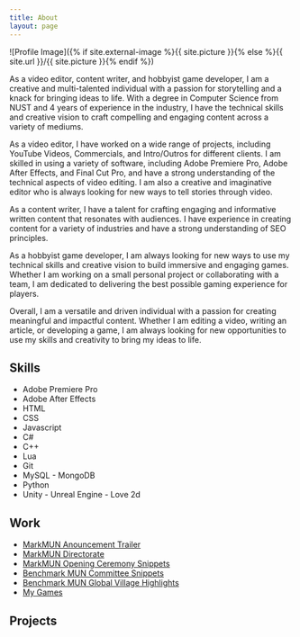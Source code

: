 ```yaml
---
title: About
layout: page
---
```

![Profile Image]({% if site.external-image %}{{ site.picture }}{% else %}{{ site.url }}/{{ site.picture }}{% endif %})

<p>As a video editor, content writer, and hobbyist game developer, I am a creative and multi-talented individual with a passion for 
storytelling and a knack for bringing ideas to life. With a degree in Computer Science from NUST and 4 years of experience in the 
industry, I have the technical skills and creative vision to craft compelling and engaging content across a variety of mediums.</p>

<p>As a video editor, I have worked on a wide range of projects, including YouTube Videos, Commercials, and Intro/Outros for different
clients. I am skilled in using a variety of software, including Adobe Premiere Pro, Adobe After Effects, and Final Cut Pro, and have a 
strong understanding of the technical aspects of video editing. I am also a creative and imaginative editor who is always looking for 
new ways to tell stories through video.</p>

<p>As a content writer, I have a talent for crafting engaging and informative written content that resonates with audiences. I have 
experience in creating content for a variety of industries and have a strong understanding of SEO principles.</p>

<p>As a hobbyist game developer, I am always looking for new ways to use my technical skills and creative vision to build immersive and 
engaging games. Whether I am working on a small personal project or collaborating with a team, I am dedicated to delivering the best 
possible gaming experience for players.</p>

<p>Overall, I am a versatile and driven individual with a passion for creating meaningful and impactful content. Whether I am editing a 
video, writing an article, or developing a game, I am always looking for new opportunities to use my skills and creativity to bring my 
ideas to life.</p>

<h2>Skills</h2>

<ul class="skill-list">
	<li>Adobe Premiere Pro</li>
	<li>Adobe After Effects</li>
	<li>HTML</li>
	<li>CSS</li>
	<li>Javascript</li>
	<li>C#</li>
	<li>C++</li>
	<li>Lua</li>
	<li>Git</li>
	<li>MySQL - MongoDB</li>
	<li>Python</li>
	<li>Unity - Unreal Engine - Love 2d</li>
</ul>

<h2>Work</h2>

<ul>
	<li><a href="https://www.instagram.com/p/Cnt_2EUAIN_/">MarkMUN Anouncement Trailer</a></li>
	<li><a href="https://www.instagram.com/reel/CoAOlIWAbbv/">MarkMUN Directorate</a></li>
	<li><a href="https://www.instagram.com/stories/highlights/17893899323699264/">MarkMUN Opening Ceremony Snippets</a></li>
	<li><a href="https://www.instagram.com/stories/highlights/17975817367896538/">Benchmark MUN Committee Snippets</a></li>
	<li><a href="https://www.instagram.com/stories/highlights/17959473761350487/">Benchmark MUN Global Village Highlights</a></li>
	<li><a href="https://irtaza.itch.io/">My Games</a></li>
	
</ul>

<h2>Projects</h2>

<ul>
	
</ul>
